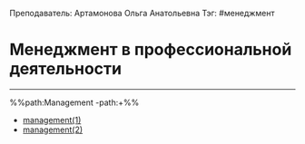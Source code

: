 Преподаватель: Артамонова Ольга Анатольевна
Тэг: #менеджмент
# Менеджмент в профессиональной деятельности
---
%%path:Management -path:+%%
- [management(1)](menagement(1).md)
- [management(2)](menagement(2).md)